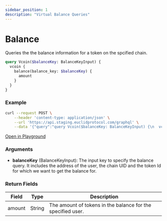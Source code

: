 ```yaml
---
sidebar_position: 1
description: "Virtual Balance Queries"
---
```


# Balance
Queries the the balance information for a token on the spcified chain.

```graphql
query Vcoin($balanceKey: BalanceKeyInput) {
  vcoin {
    balance(balance_key: $balanceKey) {
      amount
    }
  }
}
```

### Example

```bash
curl --request POST \
    --header 'content-type: application/json' \
    --url 'https://api.staging.euclidprotocol.com/graphql' \
    --data '{"query":"query Vcoin($balanceKey: BalanceKeyInput) {\n  vcoin {\n    balance(balance_key: $balanceKey) {\n      amount\n    }\n  }\n}","variables":{"balanceKey":{"cross_chain_user":{"address":"nibi1...","chain_uid":"nibiru"},"token_id":"usdt"}}}'

```

[Open in Playground](https://api.staging.euclidprotocol.com/?explorerURLState=N4IgJg9gxgrgtgUwHYBcQC4QEcYIE4CeABAGpQQCWSAFACQBGAhgDaNJQIDSCB6RAQizYduBAJJIADjBQBKIsAA6SIkQBu5KguWrVTVuwTV9whAH0A1jz4Mhh0fKUrdqxnAgxUO3QF9vfpB8QABoQNUY8CkZ6ZgQAZwwQJ1VFEBN7HlS%2BZN1UqDwIOLizKAALRiozGDj8LO1nF1TGMDA8eLi61KQKegoARgA6IdTg70aQMoqkKoowTpBu3rwYVLGiH1GGolSUCCtp2fnqsBRV5wCgnyA)

### Arguments

- **balanceKey** (BalanceKeyInput): The input key to specify the balance query. It includes the address of the user, the chain UID and the token Id for which we want to get the balance for.

### Return Fields

| Field                  | Type   | Description                                             |
|------------------------|--------|---------------------------------------------------------|
| amount                 | String | The amount of tokens in the balance for the specified user.                             |
